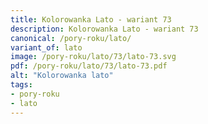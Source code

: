 ```yaml
---
title: Kolorowanka Lato - wariant 73
description: Kolorowanka Lato - wariant 73
canonical: /pory-roku/lato/
variant_of: lato
image: /pory-roku/lato/73/lato-73.svg
pdf: /pory-roku/lato/73/lato-73.pdf
alt: "Kolorowanka lato"
tags:
- pory-roku
- lato
---
```

